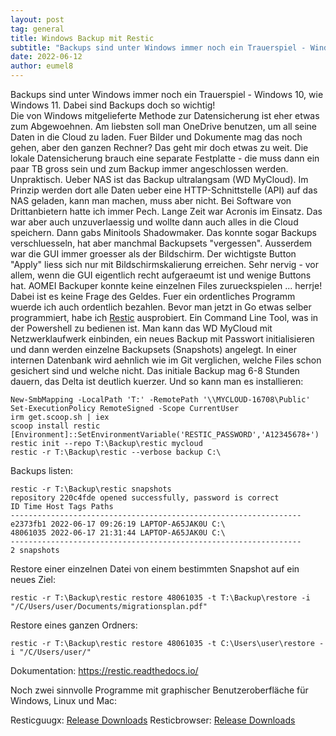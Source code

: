 ```yaml
---
layout: post
tag: general
title: Windows Backup mit Restic
subtitle: "Backups sind unter Windows immer noch ein Trauerspiel - Windows 10, wie Windows 11. Dabei sind Backups doch so wichtig!"
date: 2022-06-12
author: eumel8
---
```


Backups sind unter Windows immer noch ein Trauerspiel - Windows 10, wie Windows 11. Dabei sind Backups doch so wichtig! 
<br/>
Die von Windows mitgelieferte Methode zur Datensicherung ist eher etwas zum Abgewoehnen. Am liebsten soll man OneDrive benutzen, um all seine Daten in die Cloud zu laden. Fuer Bilder und Dokumente mag das noch gehen, aber den ganzen Rechner? Das geht mir doch etwas zu weit.
Die lokale Datensicherung brauch eine separate Festplatte - die muss dann ein paar TB gross sein und zum Backup immer angeschlossen werden. Unpraktisch. Ueber NAS ist das Backup ultralangsam (WD MyCloud). Im Prinzip werden dort alle Daten ueber eine HTTP-Schnittstelle (API) auf das NAS geladen, kann man machen, muss aber nicht.
Bei Software von Drittanbietern hatte ich immer Pech. Lange Zeit war Acronis im Einsatz. Das war aber auch unzuverlaessig und wollte dann auch alles in die Cloud speichern. Dann gabs Minitools Shadowmaker. Das konnte sogar Backups verschluesseln, hat aber manchmal Backupsets "vergessen". Ausserdem war die GUI immer groesser als der Bildschirm. Der wichtigste Button "Apply" liess sich nur mit Bildschirmskalierung erreichen. Sehr nervig - vor allem, wenn die GUI eigentlich recht aufgeraeumt ist und wenige Buttons hat.
AOMEI Backuper konnte keine einzelnen Files zurueckspielen ... herrje! Dabei ist es keine Frage des Geldes. Fuer ein ordentliches Programm wuerde ich auch ordentlich bezahlen.
Bevor man jetzt in Go etwas selber programmiert, habe ich <a href="https://restic.net/">Restic</a> ausprobiert. Ein Command Line Tool, was in der Powershell zu bedienen ist. Man kann das WD MyCloud mit Netzwerklaufwerk einbinden, ein neues Backup mit Passwort initialisieren und dann werden einzelne Backupsets (Snapshots) angelegt. In einer internen Datenbank wird aehnlich wie im Git verglichen, welche Files schon gesichert sind und welche nicht. Das initiale Backup mag 6-8 Stunden dauern, das Delta ist deutlich kuerzer. Und so kann man es installieren:

```
New-SmbMapping -LocalPath 'T:' -RemotePath '\\MYCLOUD-16708\Public'
Set-ExecutionPolicy RemoteSigned -Scope CurrentUser
irm get.scoop.sh | iex
scoop install restic
[Environment]::SetEnvironmentVariable('RESTIC_PASSWORD','A12345678+')
restic init --repo T:\Backup\restic mycloud
restic -r T:\Backup\restic --verbose backup C:\
```

Backups listen:

```
restic -r T:\Backup\restic snapshots
repository 220c4fde opened successfully, password is correct
ID Time Host Tags Paths
-----------------------------------------------------------------
e2373fb1 2022-06-17 09:26:19 LAPTOP-A65JAK0U C:\
48061035 2022-06-17 21:31:44 LAPTOP-A65JAK0U C:\
-----------------------------------------------------------------
2 snapshots
```

Restore einer einzelnen Datei von einem bestimmten Snapshot auf ein neues Ziel:

```
restic -r T:\Backup\restic restore 48061035 -t T:\Backup\restore -i "/C/Users/user/Documents/migrationsplan.pdf"
```

Restore eines ganzen Ordners:

```
restic -r T:\Backup\restic restore 48061035 -t C:\Users\user\restore -i "/C/Users/user/"
```

Dokumentation: https://restic.readthedocs.io/

Noch zwei sinnvolle Programme mit graphischer Benutzeroberfläche für Windows, Linux und Mac:

Resticguugx: [Release Downloads](https://gitlab.com/stormking/resticguigx/-/releases)
Resticbrowser: [Release Downloads](https://github.com/emuell/restic-browser/releases)

